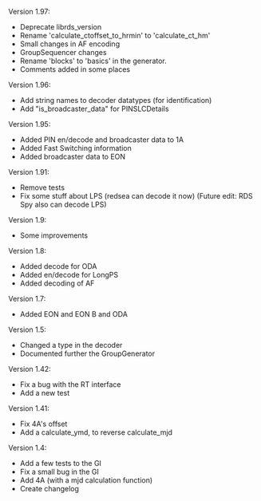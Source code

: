 Version 1.97:
- Deprecate librds_version
- Rename 'calculate_ctoffset_to_hrmin' to 'calculate_ct_hm'
- Small changes in AF encoding
- GroupSequencer changes
- Rename 'blocks' to 'basics' in the generator.
- Comments added in some places

Version 1.96:
- Add string names to decoder datatypes (for identification)
- Add "is_broadcaster_data" for PINSLCDetails

Version 1.95:
- Added PIN en/decode and broadcaster data to 1A
- Added Fast Switching information
- Added broadcaster data to EON

Version 1.91:
- Remove tests
- Fix some stuff about LPS (redsea can decode it now) (Future edit: RDS Spy also can decode LPS)

Version 1.9:
- Some improvements

Version 1.8:
- Added decode for ODA
- Added en/decode for LongPS
- Added decoding of AF

Version 1.7:
- Added EON and EON B and ODA

Version 1.5:
- Changed a type in the decoder
- Documented further the GroupGenerator

Version 1.42:
- Fix a bug with the RT interface
- Add a new test

Version 1.41:
- Fix 4A's offset
- Add a calculate_ymd, to reverse calculate_mjd

Version 1.4:
- Add a few tests to the GI
- Fix a small bug in the GI
- Add 4A (with a mjd calculation function)
- Create changelog